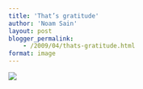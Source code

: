```yaml
---
title: 'That’s gratitude'
author: 'Noam Sain'
layout: post
blogger_permalink:
    - /2009/04/thats-gratitude.html
format: image
---
```


[![](http://1.bp.blogspot.com/_8aN4krk1nsk/SyD8I0EDJqI/AAAAAAAAATw/wUXNKbMr9GQ/s400/image005.gif)](http://1.bp.blogspot.com/_8aN4krk1nsk/SyD8I0EDJqI/AAAAAAAAATw/wUXNKbMr9GQ/s1600-h/image005.gif)